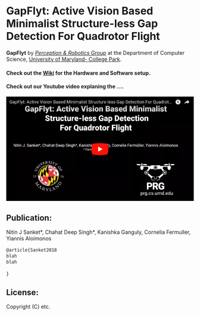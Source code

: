 # GapFlyt: Active Vision Based Minimalist Structure-less Gap Detection For Quadrotor Flight

**GapFlyt** by [_Perception & Robotics Group_](http://prg.cs.umd.edu) at the Department of Computer Science, [University of Maryland- College Park](https://www.umd.edu/).

#### Check out the [Wiki](https://github.com/prgumd/GapFlyt/wiki) for the Hardware and Software setup.

#### Check out our Youtube video explaning the ....
[![GapFlyt: Active Vision Based Minimalist Structure-less Gap Detection For Quadrotor Flight](img/thumbnail.png)](https://www.youtube.com/watch?v=FSSqB7ag04w)


## Publication:
Nitin J Sanket*, Chahat Deep Singh*, Kanishka Ganguly, Cornelia Fermuller, Yiannis Aloimonos
```
@article{Sanket2018
blah 
blah

}
```

## License:
Copyright (C) etc.

